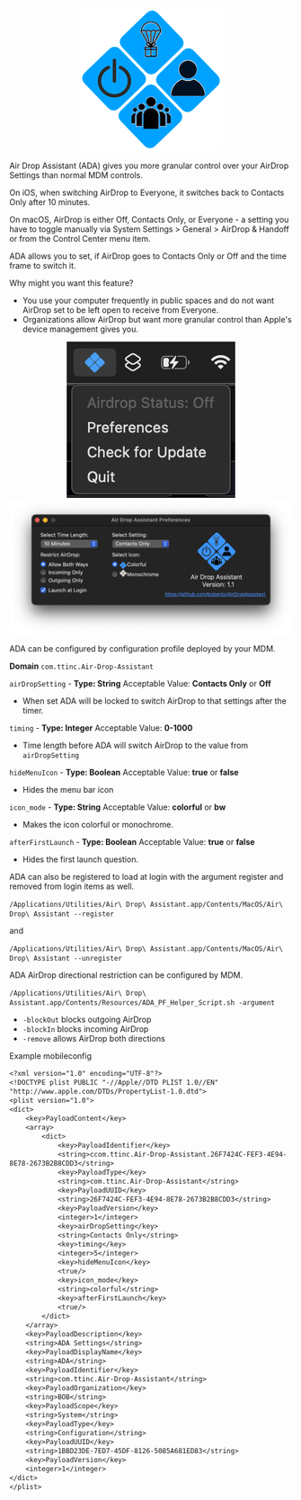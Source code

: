 <div id="header" align="center">
  <img src="icon.png"/>
</div>

Air Drop Assistant (ADA) gives you more granular control over your AirDrop Settings than normal MDM controls.

On iOS, when switching AirDrop to Everyone, it switches back to Contacts Only after 10 minutes. 

On macOS, AirDrop is either Off, Contacts Only, or Everyone - a setting you have to toggle manually via System Settings > General > AirDrop & Handoff or from the Control Center menu item.

ADA allows you to set, if AirDrop goes to Contacts Only or Off and the time frame to switch it.

Why might you want this feature?
- You use your computer frequently in public spaces and do not want AirDrop set to be left open to receive from Everyone.
- Organizations allow AirDrop but want more granular control than Apple's device management gives you.


<div align="center">
    <img src="adamenu.png" /><img src="adaprefs.png" />
</div>

ADA can be configured by configuration profile deployed by your MDM.

**Domain** `com.ttinc.Air-Drop-Assistant`

`airDropSetting` - **Type: String**
Acceptable Value: **Contacts Only** or **Off**
- When set ADA will be locked to switch AirDrop to that settings after the timer.

`timing` - **Type: Integer**
Acceptable Value: **0-1000**
- Time length before ADA will switch AirDrop to the value from `airDropSetting`

`hideMenuIcon` - **Type: Boolean**
Acceptable Value: **true** or **false**
- Hides the menu bar icon

`icon_mode` - **Type: String**
Acceptable Value: **colorful** or **bw**
- Makes the icon colorful or monochrome.

`afterFirstLaunch` - **Type: Boolean**
Acceptable Value: **true** or **false**
- Hides the first launch question.

ADA can also be registered to load at login with the argument register and removed from login items as well.

`/Applications/Utilities/Air\ Drop\ Assistant.app/Contents/MacOS/Air\ Drop\ Assistant --register`

and

`/Applications/Utilities/Air\ Drop\ Assistant.app/Contents/MacOS/Air\ Drop\ Assistant --unregister`

ADA AirDrop directional restriction can be configured by MDM.

`/Applications/Utilities/Air\ Drop\ Assistant.app/Contents/Resources/ADA_PF_Helper_Script.sh -argument`

- `-blockOut` blocks outgoing AirDrop
- `-blockIn` blocks incoming AirDrop
- `-remove` allows AirDrop both directions

Example mobileconfig
```
<?xml version="1.0" encoding="UTF-8"?>
<!DOCTYPE plist PUBLIC "-//Apple//DTD PLIST 1.0//EN" "http://www.apple.com/DTDs/PropertyList-1.0.dtd">
<plist version="1.0">
<dict>
    <key>PayloadContent</key>
    <array>
        <dict>
            <key>PayloadIdentifier</key>
            <string>ccom.ttinc.Air-Drop-Assistant.26F7424C-FEF3-4E94-8E78-2673B2B8CDD3</string>
            <key>PayloadType</key>
            <string>com.ttinc.Air-Drop-Assistant</string>
            <key>PayloadUUID</key>
            <string>26F7424C-FEF3-4E94-8E78-2673B2B8CDD3</string>
            <key>PayloadVersion</key>
            <integer>1</integer>
            <key>airDropSetting</key>
            <string>Contacts Only</string>
            <key>timing</key>
            <integer>5</integer>
            <key>hideMenuIcon</key>
            <true/>
            <key>icon_mode</key>
            <string>colorful</string>
            <key>afterFirstLaunch</key>
            <true/>
        </dict>
    </array>
    <key>PayloadDescription</key>
    <string>ADA Settings</string>
    <key>PayloadDisplayName</key>
    <string>ADA</string>
    <key>PayloadIdentifier</key>
    <string>com.ttinc.Air-Drop-Assistant</string>
    <key>PayloadOrganization</key>
    <string>BOB</string>
    <key>PayloadScope</key>
    <string>System</string>
    <key>PayloadType</key>
    <string>Configuration</string>
    <key>PayloadUUID</key>
    <string>1BBD23DE-7ED7-45DF-8126-5085A681ED83</string>
    <key>PayloadVersion</key>
    <integer>1</integer>
</dict>
</plist>
```
